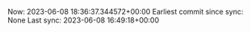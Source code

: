Now: 2023-06-08 18:36:37.344572+00:00 Earliest commit since sync: None Last sync: 2023-06-08 16:49:18+00:00
